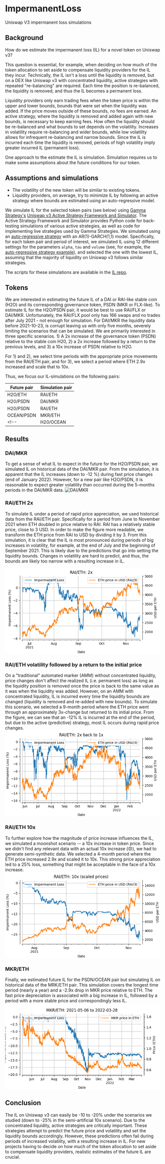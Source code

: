 # ImpermanentLoss
Uniswap V3 impermanent loss simulations

## Background

How do we estimate the impermanent loss (IL) for a novel token on Uniswap v3?

This question is essential, for example, when deciding on how much of the token allocation to set aside to compensate liquidity providers for the IL they incur. Technically, the IL isn't a loss until the liquidity is removed, but on a DEX like Uniswap v3 with concentrated liquidity, active strategies with repeated "re-balancing" are required. Each time the position is re-balanced, the liquidity is removed, and thus the IL becomes a permanent loss.

Liquidity providers only earn trading fees when the token price is within the upper and lower bounds, bounds that were set when the liquidity was added. If the price moves outside of these bounds, no fees are earned. An active strategy, where the liquidity is removed and added again with new bounds, is necessary to keep earning fees. How often the liquidity should be re-balanced and what bounds to set depends on the volatility. Increases in volatility require re-balancing and wider bounds, while low volatility allows for infrequent re-balancing and narrow bounds. Since the IL is incurred each time the liquidity is removed, periods of high volatility imply greater incurred IL (permanent loss).

One approach to the estimate the IL is simulation. Simulation requires us to make some assumptions about the future conditions for our token.

## Assumptions and simulations
 * The volatility of the new token will be similar to existing tokens.
 * Liquidity providers, on average, try to minimize IL by following an active strategy where bounds are estimated using an auto-regressive model.

We simulate IL for the selected token pairs (see below) using [Gamma Strategy's](https://www.gammastrategies.org/) [Uniswap v3 Active Strategy Framework and Simulator](https://github.com/GammaStrategies/active-strategy-framework). The Active Strategy Framework and Simulator provides Python code for back-testing simulations of various active strategies, as well as code for implementing live strategies used by Gamma Strategies. We simulated using an [auto-regressive strategy](https://github.com/GammaStrategies/active-strategy-framework/blob/main/AutoRegressiveStrategy.py) with an AR(1)-GARCH(1,1) model. Specifically, for each token pair and period of interest, we simulated IL using 12 different settings for the parameters `alpha`, `tau` and `volume` (see, for example, the [auto-regressive strategy example](http://localhost:8888/notebooks/2_AutoRegressive_Strategy_Example.ipynb)), and selected the one with the lowest IL, assuming that the majority of liquidity on Uniswap v3 follows similar strategies.

The scripts for these simulations are available in the [IL repo](https://github.com/knasterk/ImpermanentLoss).

<!-- We can for example assume that the volatility of the new token will be similar to existing tokens and simulate the IL under -->
## Tokens
We are interested in estimating the future IL of a DAI or RAI-like stable coin (H2O) and its corresponding governance token, PSDN (MKR or FLX-like). To estimate IL for the H2O/PSDN pair, it would be best to use RAI/FLX or DAI/MKR. Unfortunately, the RAI/FLX pool only has 166 swaps and no trades after July 2021 - not enough for simulation. For DAI/MKR the liquidity data before 2021-10-23, is corrupt leaving us with only five months, severely limiting the scenarios that can be simulated. We are primarily interested in three specific scenarios. 1) A 2x increase of the governance token (PSDN) relative to the stable coin H20, 2) a 2x increase followed by a return to the previous levels, and 3) a 10x increase of PSDN relative to H2O.

For 1) and 2), we select time periods with the appropriate price movements from the RAI/ETH pair, and for 3), we select a period where ETH 2.9x increased and scale that to 10x.

Thus, we focus our IL-simulations on the following pairs:


|   Future pair    | Simulation pair |
|------------------|-----------------|
|     H2O/ETH      |      RAI/ETH    |
|    H20/PSDN      |      DAI/MKR    |  
|    H20/PSDN      |      RAI/ETH    |  
|    OCEAN/PSDN    |      MKR/ETH    |
<!-- |    H20/OCEAN     |      DAI/ETH    | -->



## Results

### DAI/MKR
To get a sense of what IL to expect in the future for the H2O/PSDN pair, we simulated IL on historical data of the DAI/MKR pair. From the simulation, it is apparent that the IL increases (down to -12 %) during fast price changes (end of January 2022). However, for a new pair like H2O/PSDN, it is reasonable to expect greater volatility than occurred during the 5-months periods in the DAI/MKR data.
![DAI/MKR](figs/DAI-MKR_all_sml_USD.png)
<!-- <img src="figs/DAI-MKR_all_USD.png" alt="DAI/MKR" width="600"/> -->

### RAI/ETH 2x
To simulate IL under a period of rapid price appreciation, we used historical data from the RAI/ETH pair. Specifically for a period from June to November 2021 when ETH doubled in price relative to RAI. RAI has a relatively stable price, close to 3 USD. In order to make the figure more readable, we transform the ETH price from RAI to USD by dividing it by 3. From this simulation, it is clear that the IL is most pronounced during periods of big increases in volatility, for example, at the end of July and the beginning of September 2021. This is likely due to the predictions that go into setting the liquidity bounds. Changes in volatility are hard to predict, and thus, the bounds are likely too narrow with a resulting increase in IL.

![RAI/ETH 2x](fig/RAI-ETH_2x_sml_USD.png)
<!-- <img src="figs/RAI-ETH_2x_USD.png" alt="RAI/ETH 2x" width="600"/> -->

### RAI/ETH volatility followed by a return to the initial price
On a "traditional" automated marker (AMM) without concentrated liquidity, price changes don't affect the realized IL (i.e. permanent loss) as long as the liquidity position is removed once the price is back to the same value as it was when the liquidity was added. However, on an AMM with concentrated liquidity, IL is incurred every time the liquidity bounds are changed (liquidity is removed and re-added with new bounds). To simulate this scenario, we selected a 9-month period where the ETH price went through an approximately 3x-change but returned to its initial price. From the figure, we can see that an -12% IL is incurred at the end of the period, but due to the active (predictive) strategy, most IL occurs during rapid price changes.
![RAI/ETH 2x to 1x](fig/RAI-ETH_2x_to_1x_sml_USD.png)
<!-- <img src="figs/RAI-ETH_2x_to_1x_USD.png" alt="RAI/ETH 2x - 1x" width="600"/> -->

### RAI/ETH 10x
To further explore how the magnitude of price increase influences the IL, we simulated a moonshot scenario -- a 10x increase in token price. Since we didn't find any relevant data with an actual 10x increase (😞), we had to generate semi-synthetic data. We selected a 4-month period where the ETH price increased 2.9x and scaled it to 10x. This strong price appreciation led to a 25% loss, something that might be acceptable in the face of a 10x increase.
![RAI/ETH 10x](fig/RAI-ETH_10x_sml_USD.png)
<!-- <img src="figs/RAI-ETH_10x_USD.png" alt="RAI/ETH 10x" width="600"/> -->

### MKR/ETH
Finally, we estimated future IL for the PSDN/OCEAN pair but simulating IL on historical data of the MRK/ETH pair. This simulation covers the longest time period (nearly a year) and a -2.9x drop in MKR price relative to ETH. The fast price depreciation is associated with a big increase in IL, followed by a period with a more stable price and correspondingly less IL.
![MKR/ETH](fig/MKR-ETH_all_sml.png)
<!-- <img src="figs/MKR-ETH_all.png" alt="MKR/ETH" width="600"/> -->


<!--
### RAI/ETH
<img src="figs/RAI-ETH_all_USD.png" alt="RAI/ETH" width="600"/> -->

## Conclusion
The IL on Uniswap v3 can easily be -10 to -20% under the scenarios we studied (down to -25% in the semi-artificial 10x scenario). Due to the concentrated liquidity, active strategies are critically important. These strategies attempt to predict the future price and volatility and set the liquidity bounds accordingly. However, these predictions often fail during periods of increased volatility, with a resulting increase in IL. For new projects having to decide on how much of the token allocation to set aside to compensate liquidity providers, realistic estimates of the future IL are crucial.

